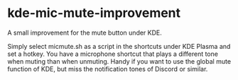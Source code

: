# kde-mic-mute-improvement
 A small improvement for the mute button under KDE.

Simply select micmute.sh as a script in the shortcuts under KDE Plasma and set a hotkey.
You have a microphone shortcut that plays a different tone when muting than when unmuting.
Handy if you want to use the global mute function of KDE, but miss the notification tones of Discord or similar.
